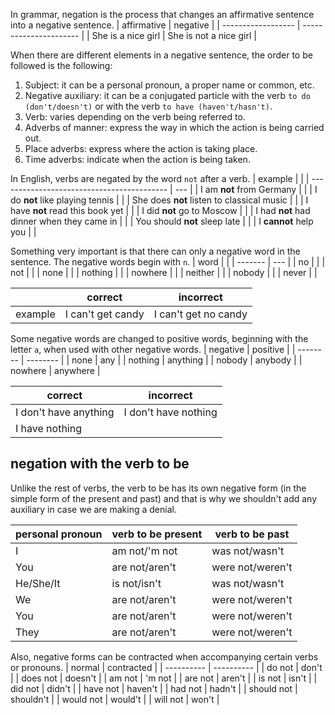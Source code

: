 In grammar, negation is the process that changes an affirmative sentence into a negative sentence.
| affirmative        | negative               |
| ------------------ | ---------------------- |
| She is a nice girl | She is not a nice girl |

When there are different elements in a negative sentence, the order to be followed is the following:
1. Subject: it can be a personal pronoun, a proper name or common, etc.
2. Negative auxiliary: it can be a conjugated particle with the verb `to do (don't/doesn't)` or with the verb `to have (haven't/hasn't)`.
3. Verb: varies depending on the verb being referred to.
4. Adverbs of manner: express the way in which the action is being carried out.
5. Place adverbs: express where the action is taking place.
6. Time adverbs: indicate when the action is being taken.

In English, verbs are negated by the word `not` after a verb.
| example                                    |     |
| ------------------------------------------ | --- |
| I am **not** from Germany                  |     |
| I do **not** like playing tennis           |     |
| She does **not** listen to classical music |     |
| I have **not** read this book yet          |     |
| I did **not** go to Moscow                 |     |
| I had **not** had dinner when they came in |     |
| You should **not** sleep late              |     |
| I **cannot** help you                      |     |

Something very important is that there can only a negative word in the sentence. The negative words begin with `n`.
| word    |     |
| ------- | --- |
| no      |     |
| not     |     |
| none    |     |
| nothing |     |
| nowhere |     |
| neither |     |
| nobody  |     |
| never   |     |

|         | correct           | incorrect            |
| ------- | ----------------- | -------------------- |
| example | I can't get candy | I can't get no candy |

Some negative words are changed to positive words, beginning with the letter `a`, when used with other negative words.
| negative | positive |
| -------- | -------- |
| none     | any      |
| nothing  | anything |
| nobody   | anybody  |
| nowhere  | anywhere |

| correct               | incorrect            |
| --------------------- | -------------------- |
| I don't have anything | I don't have nothing |
| I have nothing        |                      |

## negation with the verb to be
Unlike the rest of verbs, the verb to be has its own negative form (in the simple form of the present and past) and that is why we shouldn't add any auxiliary in case we are making a denial.

| personal pronoun | verb to be present | verb to be past  |
| ---------------- | ------------------ | ---------------- |
| I                | am not/'m not      | was not/wasn't   |
| You              | are not/aren't     | were not/weren't |
| He/She/It        | is not/isn't       | was not/wasn't   |
| We               | are not/aren't     | were not/weren't |
| You              | are not/aren't     | were not/weren't |
| They             | are not/aren't     | were not/weren't |

Also, negative forms can be contracted when accompanying certain verbs or pronouns.
| normal     | contracted |
| ---------- | ---------- |
| do not     | don't      |
| does not   | doesn't    |
| am not     | 'm not     |
| are not    | aren't     |
| is not     | isn't      |
| did not    | didn't     |
| have not   | haven't    |
| had not    | hadn't     |
| should not | shouldn't  |
| would not  | would't    |
| will not   | won't      |
